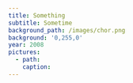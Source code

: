 ```yaml
---
title: Something
subtitle: Sometime
background_path: /images/chor.png
background: '0,255,0'
year: 2008
pictures:
  - path:
    caption:
---
```



